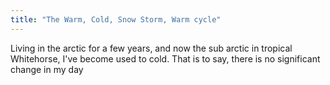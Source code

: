 ```yaml
---
title: "The Warm, Cold, Snow Storm, Warm cycle"
---
```


Living in the arctic for a few years, and now the sub arctic in tropical Whitehorse, I've become used to cold. That is to say, there is no significant change in my day 